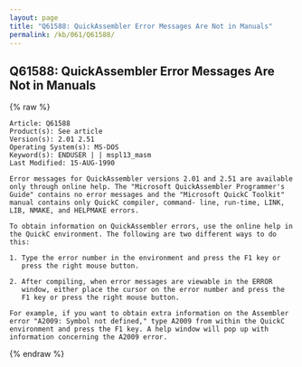 ```yaml
---
layout: page
title: "Q61588: QuickAssembler Error Messages Are Not in Manuals"
permalink: /kb/061/Q61588/
---
```


## Q61588: QuickAssembler Error Messages Are Not in Manuals

{% raw %}

	Article: Q61588
	Product(s): See article
	Version(s): 2.01 2.51
	Operating System(s): MS-DOS
	Keyword(s): ENDUSER | | mspl13_masm
	Last Modified: 15-AUG-1990
	
	Error messages for QuickAssembler versions 2.01 and 2.51 are available
	only through online help. The "Microsoft QuickAssembler Programmer's
	Guide" contains no error messages and the "Microsoft QuickC Toolkit"
	manual contains only QuickC compiler, command- line, run-time, LINK,
	LIB, NMAKE, and HELPMAKE errors.
	
	To obtain information on QuickAssembler errors, use the online help in
	the QuickC environment. The following are two different ways to do
	this:
	
	1. Type the error number in the environment and press the F1 key or
	   press the right mouse button.
	
	2. After compiling, when error messages are viewable in the ERROR
	   window, either place the cursor on the error number and press the
	   F1 key or press the right mouse button.
	
	For example, if you want to obtain extra information on the Assembler
	error "A2009: Symbol not defined," type A2009 from within the QuickC
	environment and press the F1 key. A help window will pop up with
	information concerning the A2009 error.

{% endraw %}
